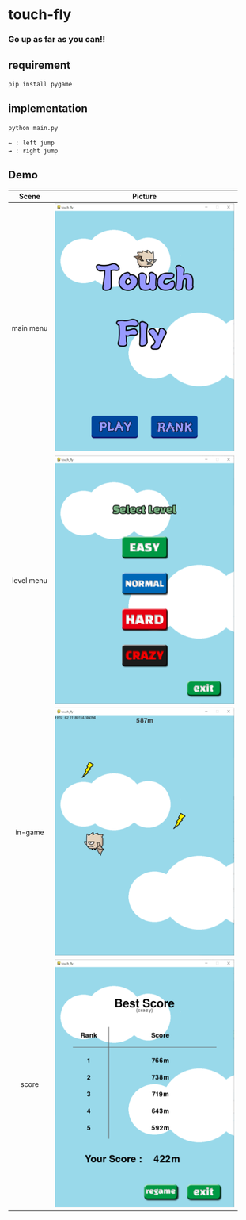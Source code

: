 # touch-fly

### Go up as far as you can!!

## requirement

```
pip install pygame
```

## implementation
```
python main.py
```
```
← : left jump
→ : right jump
```

## Demo

|Scene|Picture|
|:---:|:---:|
|main menu| <img src="images/screen_shot/1.png" height = "500"/>|
| level menu  | <img src="images/screen_shot/2.png" height = "500"/>|
| in-game |<img src="images/screen_shot/3.png" height = "500"/>|
|score |  <img src="images/screen_shot/4.png" height = "500"/>|
